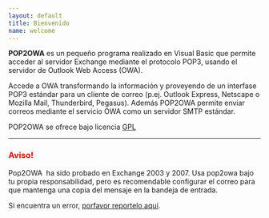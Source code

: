 ```yaml
---
layout: default
title: Bienvenido
name: welcome
---
```


**POP2OWA** es un pequeño programa realizado en Visual Basic que permite acceder al servidor Exchange mediante el protocolo POP3, usando el servidor de Outlook Web Access (OWA).

Accede a OWA transformando la información y proveyendo de un interfase POP3 estándar para un cliente de correo (p.ej. Outlook Express, Netscape o Mozilla Mail, Thunderbird, Pegasus). Además POP2OWA permite enviar correos mediante el servicio OWA como un servidor SMTP estándar.

POP2OWA se ofrece bajo licencia [GPL](http://www.gnu.org/licenses/licenses.html#GPL)

* * *

<h3 style="color: red;">Aviso!</h3>

Pop2OWA  ha sido probado en Exchange 2003 y 2007\. Usa pop2owa bajo tu propia responsabilidad, pero es recomendable configurar el correo para que mantenga una copia del mensaje en la bandeja de entrada.

Si encuentra un error, [porfavor reportelo aquí](https://github.com/CGarces/pop2owa/issues).
